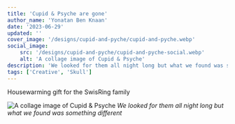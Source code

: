 ```yaml
---
title: 'Cupid & Psyche are gone'
author_name: 'Yonatan Ben Knaan'
date: '2023-06-29'
updated: ''
cover_image: '/designs/cupid-and-pyche/cupid-and-pyche.webp'
social_image: 
    src: '/designs/cupid-and-pyche/cupid-and-pyche-social.webp'
    alt: 'A collage image of Cupid & Psyche'
description: 'We looked for them all night long but what we found was something different'
tags: ['Creative', 'Skull']
---
```

Housewarming gift for the SwisRing family 

![A collage image of Cupid & Psyche](/designs/cupid-and-pyche/cupid-and-pyche.webp)
*We looked for them all night long but what we found was something different*
